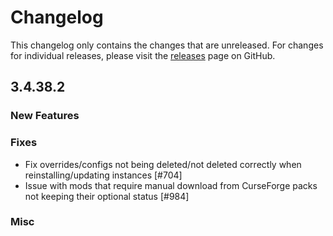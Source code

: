 # Changelog

This changelog only contains the changes that are unreleased. For changes for individual releases, please visit the
[releases](https://github.com/ATLauncher/ATLauncher/releases) page on GitHub.

## 3.4.38.2

### New Features

### Fixes
- Fix overrides/configs not being deleted/not deleted correctly when reinstalling/updating instances [#704]
- Issue with mods that require manual download from CurseForge packs not keeping their optional status [#984]

### Misc
